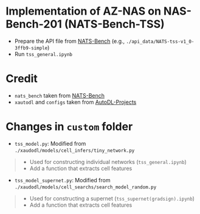 # Implementation of AZ-NAS on NAS-Bench-201 (NATS-Bench-TSS)
- Prepare the API file from [NATS-Bench](https://github.com/D-X-Y/NATS-Bench/tree/1d4a304ad1906aa5866563438fcbf0d624b7eda2) (e.g., `./api_data/NATS-tss-v1_0-3ffb9-simple`)
- Run `tss_general.ipynb`

# Credit
- `nats_bench` taken from [NATS-Bench](https://github.com/D-X-Y/NATS-Bench/tree/1d4a304ad1906aa5866563438fcbf0d624b7eda2)
- `xautodl` and `configs` taken from [AutoDL-Projects](https://github.com/D-X-Y/AutoDL-Projects/tree/f46486e21b71ae6459a700be720d7648b5429569)

# Changes in `custom` folder
- `tss_model.py`: Modified from `./xaudodl/models/cell_infers/tiny_network.py`
> *  Used for constructing individual networks (`tss_general.ipynb`)
> *  Add a function that extracts cell features

- `tss_model_supernet.py`: Modified from `./xaudodl/models/cell_searchs/search_model_random.py`
> *  Used for constructing a supernet (`tss_supernet(gradsign).ipynb`)
> *  Add a function that extracts cell features